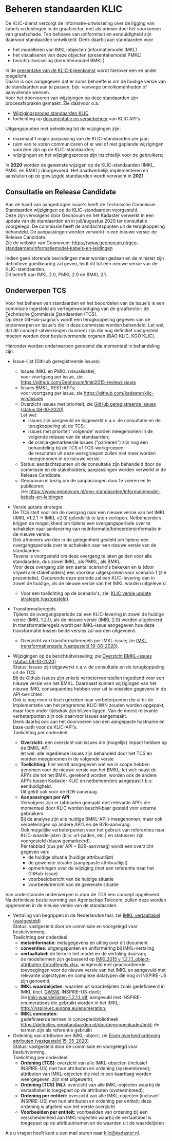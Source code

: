 # Beheren standaarden KLIC

De KLIC-dienst verzorgt de informatie-uitwisseling over de ligging van kabels en leidingen in de graafsector, met als primair doel het voorkomen van graafschade. Ten behoeve van uniformiteit en eenduidigheid zijn daarvoor standaarden ontwikkeld. Denk daarbij aan standaarden voor

- het modelleren van IMKL-objecten (informatiemodel IMKL)
- het visualiseren van deze objecten (presentatiemodel PMKL)
- berichtuitwisseling (berichtenmodel BMKL)

In de [presentatie van de KLIC-bijeenkomst](Beheren%20KLIC-standaarden%20(context).ppsx) wordt hierover een en ander toegelicht.  \
Daarin is ook aangegeven dat er soms behoefte is om de huidige versie van de standaarden aan te passen, bijv. vanwege onvolkomenheden of aanvullende wensen.  \
Voor het doorvoeren van wijzigingen op deze standaarden zijn procesafspraken gemaakt. Zie daarvoor o.a.

- [Wijzigingsproces standaarden KLIC](Wijzigingsproces%20standaarden%20KLIC.md)
- toelichting op [documentatie en versiebeheer](../API%20management/API-documentatie%20en%20versiebeheer.md) van KLIC API's

Uitgangspunten met betrekking tot de wijzigingen zijn:
- maximaal 1 major aanpassing van de KLIC-standaarden per jaar;
- ruim van te voren communiceren of er wel of niet geplande wijzigingen voorzien zijn op de KLIC-standaarden;
- wijzigingen en het wijzigingsproces zijn inzichtelijk voor de gebruikers;

In **2020** worden de gewenste wijzigen op de KLIC-standaarden (IMKL, PMKL en BMKL) doorgevoerd. Het daadwerkelijk implementeren en aansluiten op de gewijzigde standaarden wordt verwacht in **2021**.

## Consultatie en Release Candidate

Aan de hand van aangedragen issue's heeft de Technische Commissie Standaarden wijzigingen op de KLIC-standaarden voorgesteld.  \
Deze zijn vervolgens door Geonovum en het Kadaster verwerkt in een update van de standaarden en in juli/augustus 2020 ter consultatie voorgelegd.
De commissie heeft de aandachtspunten uit de terugkoppeling behandeld. De aanpassingen worden verwerkt in een nieuwe versie: de Release Candidate.  \
Zie de website van Geonovum: https://www.geonovum.nl/geo-standaarden/informatiemodel-kabels-en-leidingen

Indien geen storende bevindingen meer worden gedaan en de minister zijn definitieve goedkeuring zal geven, leidt dit tot een nieuwe versie van de KLIC-standaarden.  \
Dit betreft dan IMKL 2.0, PMKL 2.0 en BMKL 2.1. 

## Onderwerpen TCS

Voor het beheren van standaarden en het beoordelen van de issue's is een commissie ingesteld als vertegenwoordiging van de graafsector: de <u>T</u>echnische <u>C</u>ommissie <u>S</u>tandaarden (TCS).  \
Op deze GitHub-pagina's wordt een terugkoppeling gegeven van de onderwerpen en issue's die in deze commissie worden behandeld. Let wel, dat dit concept-uitwerkingen (kunnen) zijn die nog definitief vastgesteld moeten worden door besluitvormende organen (BAO KLIC, KGO KLIC).

Hieronder worden onderwerpen genoemd die momenteel in behandeling zijn.

- Issue-lijst (GitHub geregistreerde issues)
  - Issues IMKL en PMKL (visualisatie);  \
    voor voortgang per issue, zie https://github.com/Geonovum/imkl2015-review/issues
  - Issues BMKL, REST-API’s;  \
    voor voortgang per issue, zie https://github.com/kadaster/klic-win/issues
  - Overzicht issues met prioriteit, zie [GitHub geregistreerde issues (status 08-10-2020)](GitHub%20geregistreerde%20issues%20-%20overzicht.pdf)  \
    Let wel:
    - issues zijn aangevuld en bijgewerkt n.a.v. de consultatie en de terugkoppeling uit de TCS;
    - issues met prioriteit 'volgende' worden meegenomen in de volgende release van de standaarden;
    - de oranje-gemarkeerde issues ("parkeren") zijn nog een behandeling bij de TCS of TCS-werkgroepen;  \
	  de resultaten uit deze werkgroepen zullen niet meer worden meegenomen in de nieuwe versie.
  - Status: aandachtspunten uit de consultatie zijn behandeld door de commissie en de stakeholders;
    aanpassingen worden verwerkt in de Release Candidate.
  - Geonovum is bezig om de aanpassingen door te voeren en te publiceren;  \
    zie: https://www.geonovum.nl/geo-standaarden/informatiemodel-kabels-en-leidingen

- Versie update strategie  \
  De TCS stelt voor om de overgang naar een nieuwe versie van het IMKL (IMKL v1.2.1 -> IMKL v2.0) geleidelijk te laten verlopen. Netbeheerders krijgen de mogelijkheid om tijdens een overgangsperiode over te schakelen naar aanlevering van netinformatie/beheerdersinformatie in de nieuwe versie.  \
  Ook afnemers worden in de gelegenheid gesteld om tijdens een overgangsperiode over te schakelen naar een nieuwe versie van de standaarden.  \
  Tevens is voorgesteld om deze overgang te laten gelden voor alle standaarden, dus zowel IMKL, als PMKL, als BMKL.  \
  Voor deze overgang zijn een aantal scenario's bekeken en is (door vrijwel alle stakeholders) een voorkeur uitgesproken voor scenario 1 (zie presentatie). Gedurende deze periode zal een KLIC-levering dan in zowel de huidige, als de nieuwe versie van het IMKL worden uitgeleverd.
  - Voor een toelichting op de scenario's, zie: [KLIC versie update strategie (vastgesteld)](KLIC%20versie%20update%20strategie%20(TCS).ppsx).

- Transformatieregels  \
  Tijdens de overgangsperiode zal een KLIC-levering in zowel de huidige versie (IMKL 1.2.1), als de nieuwe versie (IMKL 2.0) worden uitgeleverd.  \
  In transformatieregels wordt per IMKL-issue aangegeven hoe deze transformatie tussen beide versies zal worden uitgevoerd.
  - Overzicht van transformatieregels per IMKL-issue; zie [IMKL transformatieregels (vastgesteld 19-06-2020)](IMKL%20transformatieregels%20(TCS).ppsx).

- Wijzigingen op de berichtuitwisseling; zie [Overzicht BMKL-issues (status 08-10-2020)](Overzicht%20BMKL-issues%20(TCS).xlsx)  \
  Status: issues zijn bijgewerkt n.a.v. de consultatie en de terugkoppeling uit de TCS.  \
  Bij de Github-issues zijn enkele verbetervoorstellen ingediend voor een nieuwe versie van het BMKL. Daarnaast kunnen wijzigingen van het nieuwe IMKL consequenties hebben voor uit te wisselen gegevens in de API-berichten.  \
  Ook is nog even kritisch gekeken naar verbeterpunten die al bij de implementatie van het programma KLIC-WIN zouden worden opgepakt, maar toen onder tijdsdruk zijn blijven liggen. Van de meest relevante verbeterpunten zijn ook daarvoor issues aangemaakt.  \
  Denk daarbij ook aan het doorvoeren van een aangepaste hostname en base-path voor de KLIC-API's.  \
  Toelichting per onderdeel:
  - **Overzicht:** een overzicht van issues die (mogelijk) impact hebben op de BMKL-API;  \
  let wel: alle ingediende issues zijn behandeld door het TCS en worden meegenomen in de volgende versie
  - **Toelichting:** hier wordt aangegeven wat we in scope hebben genomen voor de nieuwe versie van het BMKL;
  let wel: naast de API's die tot het BMKL gerekend worden, worden ook de andere API's tussen Kadaster KLIC en netbeheerders aangepast t.b.v. eenduidigheid.  \
  Dit geldt ook voor de B2B-aanvraag.
  - **Aanpassingen per API:**  \
  Vervolgens zijn er tabbladen gemaakt met relevante API’s die momenteel door KLIC worden beschikbaar gesteld voor externe gebruikers.  \
  Bij de analyse zijn alle huidige BMKL-API’s meegenomen, maar ook verbeteringen op andere API’s en de B2B-aanvraag.  \
  Ook mogelijke verbeterpunten voor het gebruik van referenties naar KLIC-waardelijsten (bijv. url-paden, etc.) en statussen zijn voorgesteld (blauw gemarkeerd).  \
  Per tabblad (dus per API + B2B-aanvraag) wordt een overzicht gegeven van:
    - de huidige situatie (huidige attribuutlijst)
	- de gewenste situatie (aangepaste attribuutlijst)
	- opmerkingen over de wijziging (met een referentie naar het GitHub-issue)
	- voorbeeldbericht van de huidige situatie
	- voorbeeldbericht van de gewenste situatie

Van onderstaande onderwerpen is door de TCS een concept opgeleverd. Na definitieve besluitvorming van Agentschap Telecom, zullen deze worden opgenomen in de nieuwe versie van de standaarden.

- Vertaling van begrippen in de Nederlandse taal; zie [IMKL vertaaltabel (vastgesteld)](IMKL-vertaaltabel%20-%20publicatie.pdf)  \
  Status: vastgesteld door de commissie en voorgelegd voor besluitvorming.  \
  Toelichting per onderdeel:
  - **metainformatie:** metagegevens en uitleg over dit document
  - **conventies:** uitgangspunten en uniformering bij IMKL-vertaling
  - **vertaaltabel:** de term in het model en de vertaling daarvan;  \
    de modeltermen zijn gebaseerd op [IMKL2015 v 1.2.1.1_object-attributen-ExtraRegels.xlsx](https://github.com/Geonovum/imkl2015/blob/master/regels/1.2.1.1/IMKL2015%20v%201.2.1.1_object-attributen-ExtraRegels.xlsx), aangevuld met geaccordeerde toevoegingen voor de nieuwe versie van het IMKL en aangevuld met relevante objecttypen en complexe datatypen die nog in INSPIRE-US zijn genoemd;
  - **IMKL waardelijsten**: waarden uit waardelijsten zoals gedefinieerd in IMKL (incl. [GWSW](https://data.gwsw.nl), INSPIRE-US-deel);  \
    zie [imkl-waardelijsten-1.2.1.1.rdf](https://github.com/Geonovum/imkl2015/blob/master/waardelijst/1.2.1.1/imkl-waardelijsten-1.2.1.1.rdf), aangevuld met INSPIRE-enumerations die gebruikt worden in het IMKL: http://inspire.ec.europa.eu/enumeration;
  - **IMKL concepten**:  \
    gedefinieerde termen in conceptenbibliotheek https://definities.geostandaarden.nl/doc/begrippenkader/imkl;
	de termen zijn als referentie gebruikt
- Ordening van attributen per IMKL-object; zie [Eisen overheid ordening attributen (vastgesteld 15-05-2020)](Eisen%20overheid%20ordening%20attributen%20(concept).xlsx)  \
  Status: vastgesteld door de commissie en voorgelegd voor besluitvorming.  \
  Toelichting per onderdeel:
  - **Ordening (TCS)**: overzicht van alle IMKL-objecten (inclusief INSPIRE-US) met hun attributen en ordening (systeembreed);  \
    attributen van IMKL-objecten die niet in een kaartlaag worden weergegeven, zijn niet uitgewerkt;
  - **Ordening (TCS) (NL)**: overzicht van alle IMKL-objecten waarbij de vertaaltabel is toegepast op de attributen (systeembreed);
  - **Ordening per entiteit:** overzicht van alle IMKL-objecten (inclusief INSPIRE-US) met hun attributen en ordening per entiteit; deze ordening is afgeleid van het eerste overzicht
  - **Voorbeelden per entiteit:** voorbeelden van ordening bij een verscheidenheid aan IMKL-objecten waarbij de vertaaltabel is toegepast op de attribuutnamen en de waarden uit de waardelijsten

Als u vragen heeft kunt u een mail sturen naar klic@kadaster.nl.